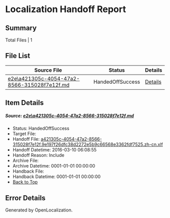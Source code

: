 # <a name='report-top'></a> Localization Handoff Report

## Summary
 Total Files | 1

## File List
 Source File | Status | Details 
 ----------- | ------ | ------- 
 [e2e\a421305c-4054-47a2-8566-315028f7e12f.md](https://github.com/OpenLocalizationTest/oltest/blob/501918f25b174c0bd8593c04eb4febfe21a5a02b/e2e/a421305c-4054-47a2-8566-315028f7e12f.md) | HandedOffSuccess | [Details](#aa9f5880c7e3b4850e6a9e700f85ae36c0e7f7d11)

## Item Details
##### <a name='aa9f5880c7e3b4850e6a9e700f85ae36c0e7f7d11'></a> Source: [e2e\a421305c-4054-47a2-8566-315028f7e12f.md](https://github.com/OpenLocalizationTest/oltest/blob/501918f25b174c0bd8593c04eb4febfe21a5a02b/e2e/a421305c-4054-47a2-8566-315028f7e12f.md)
* Status: HandedOffSuccess
* Target File: 
* Handoff File: [a421305c-4054-47a2-8566-315028f7e12f.9e197f26dfc38d2272e5b9c66568e3362fdf7525.zh-cn.xlf](https://github.com/OpenLocalizationTestOrg/olhandoff/blob/8009d66b29d9c80c801d77feecb18ec55e22cc1a/ol-handoff/OpenLocalizationTestOrg/oltest.zh-cn/xinjiang/ht/a421305c-4054-47a2-8566-315028f7e12f.9e197f26dfc38d2272e5b9c66568e3362fdf7525.zh-cn.xlf)
* Handoff Datetime: 2016-03-10 06:08:55
* Handoff Reason: Include
* Archive File: 
* Archive Datetime: 0001-01-01 00:00:00
* Handback File: 
* Handback Datetime: 0001-01-01 00:00:00
* [Back to Top](#report-top)


## Error Details

Generated by OpenLocalization.
